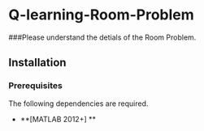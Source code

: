 # Q-learning-Room-Problem
###Please understand the detials of the Room Problem.

## Installation
### Prerequisites

The following dependencies are required.

* **[MATLAB 2012+] **
